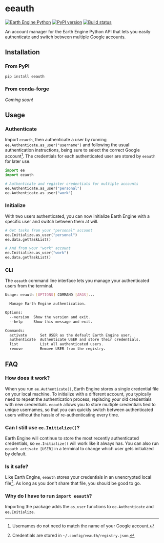 # eeauth

[![Earth Engine Python](https://img.shields.io/badge/Earth%20Engine%20API-Python-green)](https://developers.google.com/earth-engine/tutorials/community/intro-to-python-api)
[![PyPI version](https://badge.fury.io/py/eeauth.svg)](https://badge.fury.io/py/eeauth)
[![Build status](https://github.com/aazuspan/eeauth/actions/workflows/ci.yaml/badge.svg)](https://github.com/aazuspan/eeauth/actions/workflows/ci.yaml)


An account manager for the Earth Engine Python API that lets you easily authenticate and switch between multiple Google accounts.

## Installation

### From PyPI

```bash
pip install eeauth
```

### From conda-forge

*Coming soon!*

## Usage

### Authenticate

Import `eeauth`, then authenticate a user by running `ee.Authenticate.as_user("username")` and following the usual authentication instructions, being sure to select the correct Google account[^username]. The credentials for each authenticated user are stored by `eeauth` for later use.

```python
import ee
import eeauth

# Authenticate and register credentials for multiple accounts
ee.Authenticate.as_user("personal")
ee.Authenticate.as_user("work")
```

### Initialize

With two users authenticated, you can now initialize Earth Engine with a specific user and switch between them at will.

```python
# Get tasks from your "personal" account
ee.Initialize.as_user("personal")
ee.data.getTaskList()

# And from your "work" account
ee.Initialize.as_user("work")
ee.data.getTaskList()
```

### CLI

The `eeauth` command line interface lets you manage your authenticated users from the terminal.

```bash
Usage: eeauth [OPTIONS] COMMAND [ARGS]...

  Manage Earth Engine authentication.

Options:
  --version  Show the version and exit.
  --help     Show this message and exit.

Commands:
  activate      Set USER as the default Earth Engine user.
  authenticate  Authenticate USER and store their credentials.
  list          List all authenticated users.
  remove        Remove USER from the registry.
```


## FAQ

### How does it work?

When you run `ee.Authenticate()`, Earth Engine stores a single credential file on your local machine. To initialize with a different account, you typically need to repeat the authentication process, replacing your old credentials with new credentials. `eeauth` allows you to store multiple credentials tied to unique usernames, so that you can quickly switch between authenticated users without the hassle of re-authenticating every time.

### Can I still use `ee.Initialize()`?

Earth Engine will continue to store the most recently authenticated credentials, so `ee.Initialize()` will work like it always has. You can also run `eeauth activate [USER]` in a terminal to change which user gets initialized by default.

### Is it safe?

Like Earth Engine, `eeauth` stores your credentials in an unencrypted local file[^registry]. As long as you don't share that file, you should be good to go.

### Why do I have to run `import eeauth`?

Importing the package adds the `as_user` functions to `ee.Authenticate` and `ee.Initialize`. 

[^registry]: Credentials are stored in `~/.config/eeauth/registry.json`.
[^username]: Usernames do not need to match the name of your Google account.
